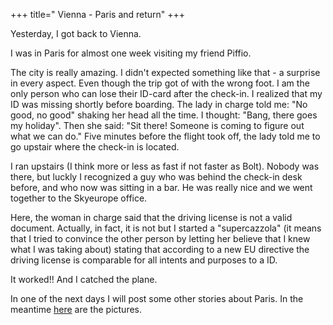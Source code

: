+++
title=" Vienna - Paris and return"
+++

Yesterday, I got back to Vienna.

I was in Paris for almost one week visiting my friend Piffio.

The city is really amazing. I didn't expected something like that - a surprise in every aspect. Even though the trip got of with the wrong foot.
I am the only person who can lose their ID-card after the check-in. I realized that my ID was missing shortly before boarding. The lady in charge told me: "No good, no good" shaking her head all the time. I thought: "Bang, there goes my holiday".
Then she said: "Sit there! Someone is coming to figure out what we can do."
Five minutes before the flight took off, the lady told me to go upstair where the check-in is located.

I ran upstairs (I think more or less as fast if not faster as Bolt). Nobody was there, but luckly I recognized a guy who was behind the check-in desk before, and who now was sitting in a bar. He was really nice and we went together to the Skyeurope office.

Here, the woman in charge said that the driving license is not a valid document. Actually, in fact, it is not but I started a "supercazzola" (it means that I tried to convince the other person by letting her believe that I knew what I was taking about) stating that according to a new EU directive the driving license is comparable for all intents and purposes to a ID.

It worked!! And I catched the plane.

In one of the next days I will post some other stories about Paris. In the meantime [here](http://basetta.pupazzo.org/gallery/v/2008Paris/) are the pictures.

